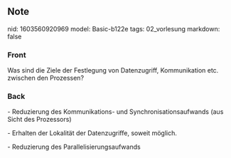 ## Note
nid: 1603560920969
model: Basic-b122e
tags: 02_vorlesung
markdown: false

### Front
<p>Was sind die Ziele der Festlegung von Datenzugriff,
Kommunikation etc. zwischen den Prozessen?

### Back
<p>- Reduzierung des Kommunikations- und Synchronisationsaufwands
(aus Sicht des Prozessors)
<p>- Erhalten der Lokalität der Datenzugriffe, soweit möglich.
<p>- Reduzierung des Parallelisierungsaufwands
